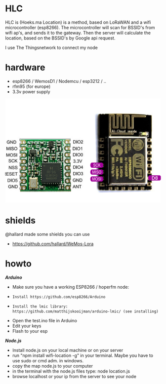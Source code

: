 # HLC

HLC is (Hoeks.ma Location) is a method, based on LoRaWAN and a wifi microcontroller (esp8266). The microcontroller will scan for BSSID's from wifi ap's, and sends it to the gateway. Then the server will calculate the location, based on the BSSID's by Google api request.

I use The Thingsnetwork to connect my node

# hardware
- esp8266 / WemosD1 / Nodemcu / esp3212 / ..
- rfm95 (for europe)
- 3.3v power supply

![Screenshot](esp_hope.png)


# shields
@hallard made some shields you can use
- https://github.com/hallard/WeMos-Lora

# howto
***Arduino***
- Make sure you have a working ESP8266 / hoperfm node:
-     Install https://github.com/esp8266/Arduino
-     Install the lmic library: https://github.com/matthijskooijman/arduino-lmic/ (see installing)
- Open the test.ino file in Arduino 
- Edit your keys
- Flash to your esp

***Node.js***
- Install node.js on your local machine or on your server
- run "npm install wifi-location -g" in your terminal. Maybe you have to use sudo or cmd adm. in windows.
- copy the map node.js to your computer
- in the terminal with the node.js files type: node location.js
- browse localhost or your ip from the server to see your node
